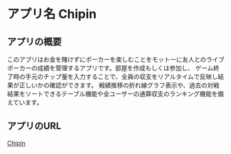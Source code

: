 # アプリ名 Chipin
## アプリの概要
このアプリはお金を賭けずにポーカーを楽しむことをモットーに友人とのライブポーカーの成績を管理するアプリです。部屋を作成もしくは参加し、
ゲーム終了時の手元のチップ量を入力することで、全員の収支をリアルタイムで反映し結果が正しいかの確認ができます。
戦績推移の折れ線グラフ表示や、過去の対戦結果をソートできるテーブル機能や全ユーザーの通算収支のランキング機能を備えています。
## アプリのURL
[Chipin](https://my-project-30c6b.web.app/)
